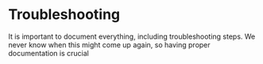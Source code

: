 # Troubleshooting
It is important to document everything, including troubleshooting steps. We never know when this might come up again, so having proper documentation is crucial
